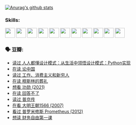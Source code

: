 
[![Anurag's github stats](https://github-readme-stats.vercel.app/api?username=w940853815)](https://github.com/anuraghazra/github-readme-stats)

### Skills:

<code><img height="32" src="https://cdn.jsdelivr.net/npm/simple-icons@v5/icons/python.svg"></code>
<code><img height="32" src="https://cdn.jsdelivr.net/npm/simple-icons@v5/icons/javascript.svg"></code>
<code><img height="32" src="https://cdn.jsdelivr.net/npm/simple-icons@v5/icons/django.svg"></code>
<code><img height="32" src="https://cdn.jsdelivr.net/npm/simple-icons@v5/icons/flask.svg"></code>
<code><img height="32" src="https://cdn.jsdelivr.net/npm/simple-icons@v5/icons/vuetify.svg"></code>
<code><img height="32" src="https://cdn.jsdelivr.net/npm/simple-icons@v5/icons/git.svg"></code>
<code><img height="32" src="https://cdn.jsdelivr.net/npm/simple-icons@v5/icons/docker.svg"></code>
<code><img height="32" src="https://cdn.jsdelivr.net/npm/simple-icons@v5/icons/postgresql.svg"></code>
<code><img height="32" src="https://cdn.jsdelivr.net/npm/simple-icons@v5/icons/elasticsearch.svg"></code>
<code><img height="32" src="https://cdn.jsdelivr.net/npm/simple-icons@v5/icons/macos.svg"></code>
<code><img height="32" src="https://cdn.jsdelivr.net/npm/simple-icons@v5/icons/linux.svg"></code>

### 🗣 豆瓣:

<!-- DOUBAN-ACTIVITIES:START -->
- [读过 人人都懂设计模式：从生活中领悟设计模式：Python实现](https://www.douban.com/people/136069238/status/3806334005/?_i=48189180)
- [在读 论中国](https://www.douban.com/people/136069238/status/3805671678/?_i=48189180)
- [读过 工作、消费主义和新穷人](https://www.douban.com/people/136069238/status/3803834644/?_i=48189180)
- [在读 穆斯林的葬礼](https://www.douban.com/people/136069238/status/3802824932/?_i=48189180)
- [想看 功勋‎ (2021)](https://www.douban.com/people/136069238/status/3802127044/?_i=48189180)
- [在读 回答不了](https://www.douban.com/people/136069238/status/3802078489/?_i=48189180)
- [读过 普京传](https://www.douban.com/people/136069238/status/3802076688/?_i=48189180)
- [在看 大明王朝1566‎ (2007)](https://www.douban.com/people/136069238/status/3800275133/?_i=48189180)
- [看过 普罗米修斯 Prometheus‎ (2012)](https://www.douban.com/people/136069238/status/3795487470/?_i=48189180)
- [想读 财务自由第一课](https://www.douban.com/people/136069238/status/3794955007/?_i=48189180)
<!-- DOUBAN-ACTIVITIES:END -->
<!--
**w940853815/w940853815** is a ✨ _special_ ✨ repository because its `README.md` (this file) appears on your GitHub profile.

Here are some ideas to get you started:

- 🔭 I’m currently working on ...
- 🌱 I’m currently learning ...
- 👯 I’m looking to collaborate on ...
- 🤔 I’m looking for help with ...
- 💬 Ask me about ...
- 📫 How to reach me: ...
- 😄 Pronouns: ...
- ⚡ Fun fact: ...
-->
